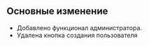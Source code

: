 ## Основные изменение 

* Добавлено функционал администратора.
* Удалена кнопка создания пользователя

